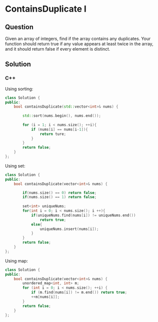 # ContainsDuplicate I



## Question

Given an array of integers, find if the array contains any duplicates. Your function should return true if any value appears at least twice in the array, and it should return false if every element is distinct.



## Solution  



### C++

Using sorting:

```c++
class Solution {  
public:  
    bool containsDuplicate(std::vector<int>& nums) {  
        
        std::sort(nums.begin(), nums.end());
        
        for (i = 1; i < nums.size(); ++i){
            if (nums[i] == nums[i-1]){
                return ture;
            }
        }
        return false;
    }  
}; 
```



Using set:

```cpp
class Solution {  
public:  
    bool containsDuplicate(vector<int>& nums) {  

        if(nums.size() == 0) return false;  
        if(nums.size() == 1) return false;  
          
        set<int> uniqueNums;  
        for(int i = 0; i < nums.size(); i ++){  
            if(uniqueNums.find(nums[i]) != uniqueNums.end())  
                return true;  
            else{  
                uniqueNums.insert(nums[i]);  
            }  
        }  
        return false;  
    }  
}; 
```



Using map:

```cpp
class Solution {
public:
    bool containsDuplicate(vector<int>& nums) {
        unordered_map<int, int> m;
        for (int i = 0; i < nums.size(); ++i) {
            if (m.find(nums[i]) != m.end()) return true;
            ++m[nums[i]];
        }
        return false;
    }
};
```

